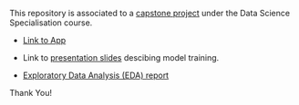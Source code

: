 This repository is associated to a [capstone project](https://www.coursera.org/learn/data-science-project/home/info) under the Data Science Specialisation course.

- [Link to App](https://sahil-shrma.shinyapps.io/next_word_predictor/)

- Link to [presentation slides](https://rpubs.com/sahil_95/1267328) descibing model training.


- [Exploratory Data Analysis (EDA) report](https://rpubs.com/sahil_95/EDA_DataScience_Capstone)

Thank You!


